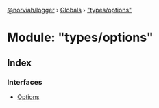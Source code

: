 [@norviah/logger](../README.md) › [Globals](../globals.md) › ["types/options"](_types_options_.md)

# Module: "types/options"

## Index

### Interfaces

* [Options](../interfaces/_types_options_.options.md)
